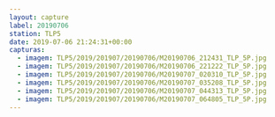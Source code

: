 ```yaml
---
layout: capture
label: 20190706
station: TLP5
date: 2019-07-06 21:24:31+00:00
capturas:
  - imagem: TLP5/2019/201907/20190706/M20190706_212431_TLP_5P.jpg
  - imagem: TLP5/2019/201907/20190706/M20190706_221222_TLP_5P.jpg
  - imagem: TLP5/2019/201907/20190706/M20190707_020310_TLP_5P.jpg
  - imagem: TLP5/2019/201907/20190706/M20190707_035208_TLP_5P.jpg
  - imagem: TLP5/2019/201907/20190706/M20190707_044313_TLP_5P.jpg
  - imagem: TLP5/2019/201907/20190706/M20190707_064805_TLP_5P.jpg
---
```


